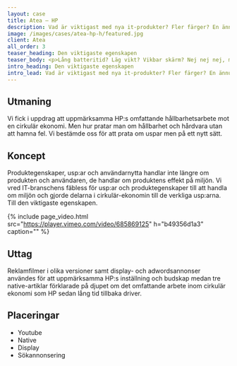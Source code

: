 ```yaml
---
layout: case
title: Atea – HP
description: Vad är viktigast med nya it-produkter? Fler färger? En ännu snabbare processor? Ingetdera. Den viktigaste usp:en är hållbarhet.
image: /images/cases/atea-hp-h/featured.jpg
client: Atea
all_order: 3
teaser_heading: Den viktigaste egenskapen
teaser_body: <p>Lång batteritid? Läg vikt? Vikbar skärm? Nej nej nej, miljön såklart.</p>
intro_heading: Den viktigaste egenskapen
intro_lead: Vad är viktigast med nya it-produkter? Fler färger? En ännu snabbare processor? Ingetdera. Den viktigaste usp:en är hållbarhet.
---
```


## Utmaning

Vi fick i uppdrag att uppmärksamma HP:s omfattande hållbarhetsarbete mot en cirkulär ekonomi. Men hur pratar man om hållbarhet och hårdvara utan att hamna fel. Vi bestämde oss för att prata om uspar men på ett nytt sätt.

## Koncept

Produktegenskaper, usp:ar och användarnytta handlar inte längre om produkten och användaren, de handlar om produktens effekt på miljön. Vi vred IT-branschens fäbless för usp:ar och produktegenskaper till att handla om miljön och gjorde delarna i cirkulär-ekonomin till de verkliga usp:arna. Till den viktigaste egenskapen.

{%
  include page_video.html
  src="https://player.vimeo.com/video/685869125"
  h="b49356d1a3"
  caption=""
%}

## Uttag
Reklamfilmer i olika versioner samt display- och adwordsannonser användes för att uppmärksamma HP:s inställning och budskap medan tre native-artiklar förklarade på djupet om det omfattande arbete inom cirkulär ekonomi som HP sedan lång tid tillbaka driver. 

## Placeringar

* Youtube 
* Native
* Display
* Sökannonsering